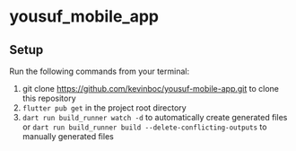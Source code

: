 # yousuf_mobile_app

## Setup
Run the following commands from your terminal:
1. git clone https://github.com/kevinboc/yousuf-mobile-app.git to clone this repository
2. `flutter pub get` in the project root directory
3. `dart run build_runner watch -d` to automatically create generated files or `dart run build_runner build --delete-conflicting-outputs` to manually generated files